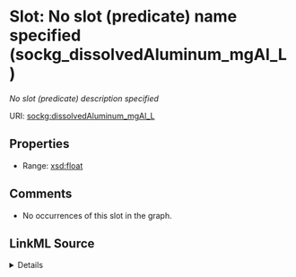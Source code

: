

# Slot: No slot (predicate) name specified (sockg_dissolvedAluminum_mgAl_L)


_No slot (predicate) description specified_







URI: [sockg:dissolvedAluminum_mgAl_L](https://idir.uta.edu/sockg-ontology/docs/dissolvedAluminum_mgAl_L)



<!-- no inheritance hierarchy -->








## Properties

* Range: [xsd:float](http://www.w3.org/2001/XMLSchema#float)





## Comments

* No occurrences of this slot in the graph.



## LinkML Source

<details>

```yaml
name: sockg_dissolvedAluminum_mgAl_L
description: No slot (predicate) description specified
title: No slot (predicate) name specified
comments:
- No occurrences of this slot in the graph.
from_schema: soc-kg
rank: 1000
domain: sockg_WaterQualityConc
slot_uri: sockg:dissolvedAluminum_mgAl_L
alias: sockg_dissolvedAluminum_mgAl_L
range: float

```
</details>